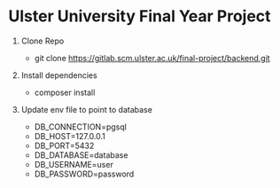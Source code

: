 # Ulster University Final Year Project

1. Clone Repo
    - git clone https://gitlab.scm.ulster.ac.uk/final-project/backend.git

2. Install dependencies
    - composer install

3. Update env file to point to database
    - DB_CONNECTION=pgsql
    - DB_HOST=127.0.0.1
    - DB_PORT=5432
    - DB_DATABASE=database
    - DB_USERNAME=user
    - DB_PASSWORD=password